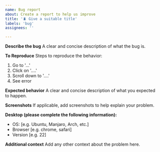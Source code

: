 ```yaml
---
name: Bug report
about: Create a report to help us improve
title: '🪲 Give a suitable title'
labels: 'bug'
assignees: ''

---
```


**Describe the bug**
A clear and concise description of what the bug is.

**To Reproduce**
Steps to reproduce the behavior:
1. Go to '...'
2. Click on '....'
3. Scroll down to '....'
4. See error

**Expected behavior**
A clear and concise description of what you expected to happen.

**Screenshots**
If applicable, add screenshots to help explain your problem.

**Desktop (please complete the following information):**
 - OS: [e.g. Ubuntu, Manjaro, Arch, etc.]
 - Browser [e.g. chrome, safari]
 - Version [e.g. 22]

**Additional context**
Add any other context about the problem here.